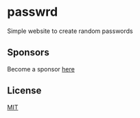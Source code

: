 # passwrd
Simple website to create random passwords

## Sponsors

Become a sponsor [here](https://github.com/sponsors/w0rmr1d3r)

## License

[MIT](LICENSE)
